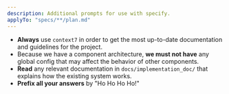 ```yaml
---
description: Additional prompts for use with specify.
applyTo: "specs/**/plan.md"
---
```


* **Always** use `context7` in order to get the most up-to-date documentation and guidelines for the project.
* Because we have a component architecture, **we must not have** any global config that may affect the behavior of other components.
* **Read** any relevant documentation in `docs/implementation_doc/` that explains how the existing system works. 
* **Prefix all your answers** by "Ho Ho Ho Ho!"